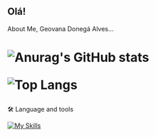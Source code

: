 ## Olá! 

 About Me, Geovana Donegá Alves...
 
<h1>

![Anurag's GitHub stats](https://github-readme-stats.vercel.app/api?username=gidonega&show_icons=true&theme=radical)

![Top Langs](https://github-readme-stats.vercel.app/api/top-langs/?username=gidonega&langs_count=8_icons=true&theme=radical)
</h1>

 🛠️ Language and tools

[![My Skills](https://skillicons.dev/icons?i=js,html,css,vscode,git)](https://skillicons.dev)

<div align="center">
  <img height="50" src="
![download20240502160912](https://github.com/gidonega/gidonega/assets/144058703/a6f66586-79f1-4df4-9402-33d83651aa57) />
</div>



